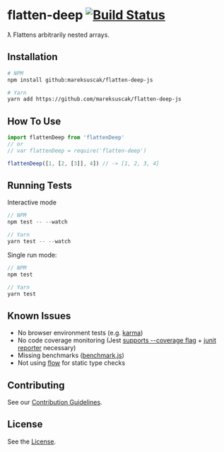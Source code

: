 # flatten-deep [![Build Status](https://travis-ci.org/mareksuscak/flatten-deep-js.svg?branch=master)](https://travis-ci.org/mareksuscak/flatten-deep-js)

ƛ Flattens arbitrarily nested arrays.

## Installation

```sh
# NPM
npm install github:mareksuscak/flatten-deep-js

# Yarn
yarn add https://github.com/mareksuscak/flatten-deep-js
```

## How To Use

```js
import flattenDeep from 'flattenDeep'
// or
// var flattenDeep = require('flatten-deep')

flattenDeep([1, [2, [3]], 4]) // -> [1, 2, 3, 4]
```

## Running Tests

Interactive mode

```js
// NPM
npm test -- --watch

// Yarn
yarn test -- --watch
```

Single run mode:

```js
// NPM
npm test

// Yarn
yarn test
```

## Known Issues

- No browser environment tests (e.g. [karma](https://karma-runner.github.io/))
- No code coverage monitoring (Jest [supports --coverage flag](http://facebook.github.io/jest/docs/cli.html#coverage) + 
  [junit reporter](jasmine-reporters) necessary)
- Missing benchmarks ([benchmark.js](https://benchmarkjs.com/))
- Not using [flow](https://flow.org/) for static type checks

## Contributing

See our [Contribution Guidelines](CONTRIBUTING.md).

## License

See the [License](LICENSE.md).
